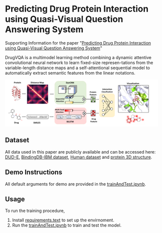 # Predicting Drug Protein Interaction using Quasi-Visual Question Answering System

Supporting Information for the paper "[Predicting Drug Protein Interaction using Quasi-Visual Question Answering System](https://www.baidu.com)"

DrugVQA is a multimodel learning method combining a dynamic attentive convolutional neural network to learn fixed-size represen-tations from the variable-length distance maps and a self-attentional sequential model to automatically extract semantic features from the linear notations.

![DrugVQA](Image/drugVQA.png)


## Dataset
All data used in this paper are publicly available and can be accessed here: [DUD-E](http://dude.docking.org ), [BindingDB-IBM dataset](https://github.com/IBM/InterpretableDTIP), [Human dataset](https://github.com/masashitsubaki/CPI_prediction/tree/master/dataset) and [protein 3D structure](https://www.rcsb.org).


## Demo Instructions
All default arguments for demo are provided in the [trainAndTest.ipynb](./trainAndTest.ipynb).

## Usage
To run the training procedure,

1. Install [requirements.text](./requirements.text) to set up the envirnoment.
2. Run the [trainAndTest.ipynb](./trainAndTest.ipynb) to train and test the model.
